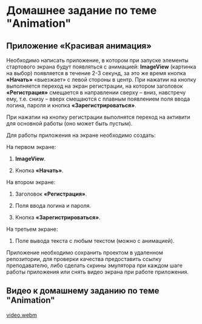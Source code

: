 # Домашнее задание по теме "Animation"

## Приложение «Красивая анимация»

Необходимо написать приложение, в котором при запуске элементы стартового экрана будут появляться с анимацией: **ImageView** (картинка на выбор) появляется в течение 2-3 секунд, за это же время кнопка **«Начать»** «выезжает» с левой стороны в центр. При нажатии на кнопку выполняется переход на экран регистрации, на котором заголовок **«Регистрация»** смещается в направлении сверху – вниз, навстречу ему, т.е. снизу – вверх смещаются с плавным появлением поля ввода логина, пароля и кнопка **«Зарегистрироваться»**.

При нажатии на кнопку регистрации выполнятся переход на активити для основной работы (оно может быть пустым).

Для работы приложения на экране необходимо создать:

На первом экране:

1. **ImageView**.

2. Кнопка **«Начать»**.

На втором экране:

1. Заголовок **«Регистрация»**.

2. Поля ввода логина и пароля.

3. Кнопка **«Зарегистрироваться»**.

На третьем экране:

1. Поле вывода текста с любым текстом (можно с анимацией).

Приложение необходимо сохранить проектом в удаленном репозитории, для проверки качества предоставить ссылку преподавателю, либо сделать скрины эмулятора при каждом шаге работы приложения или снять видео экрана при работе приложения.

## Видео к домашнему заданию по теме "Animation"

[video.webm](https://github.com/user-attachments/assets/0365fd1b-af24-4e40-a261-879640f12ad3)
